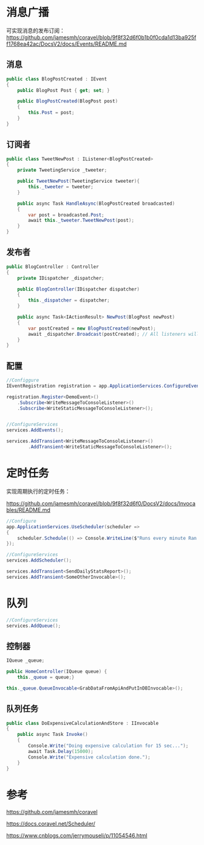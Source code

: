 # 消息广播

可实现消息的发布订阅：<https://github.com/jamesmh/coravel/blob/9f8f32d6f0b1b0f0cda1d13ba925ff1768ea42ac/DocsV2/docs/Events/README.md>



## 消息

```c#
public class BlogPostCreated : IEvent
{
    public BlogPost Post { get; set; }

    public BlogPostCreated(BlogPost post)
    {
        this.Post = post;
    }
}
```

## 订阅者

```c#
public class TweetNewPost : IListener<BlogPostCreated>
{
    private TweetingService _tweeter;

    public TweetNewPost(TweetingService tweeter){
        this._tweeter = tweeter;
    }

    public async Task HandleAsync(BlogPostCreated broadcasted)
    {
        var post = broadcasted.Post;
        await this._tweeter.TweetNewPost(post);
    }
}
```

## 发布者

```c#
public BlogController : Controller
{
    private IDispatcher _dispatcher;

    public BlogController(IDispatcher dispatcher)
    {
        this._dispatcher = dispatcher;
    }

    public async Task<IActionResult> NewPost(BlogPost newPost)
    {
        var postCreated = new BlogPostCreated(newPost);
        await _dispatcher.Broadcast(postCreated); // All listeners will fire.
    }
}
```

## 配置

```c#
//Configgure
IEventRegistration registration = app.ApplicationServices.ConfigureEvents();

registration.Register<DemoEvent>()
    .Subscribe<WriteMessageToConsoleListener>()
    .Subscribe<WriteStaticMessageToConsoleListener>();


//ConfigureServices
services.AddEvents();

services.AddTransient<WriteMessageToConsoleListener>()
        .AddTransient<WriteStaticMessageToConsoleListener>();
```



# 定时任务

实现周期执行的定时任务：

<https://github.com/jamesmh/coravel/blob/9f8f32d6f0/DocsV2/docs/Invocables/README.md>

```c#
//Configure
app.ApplicationServices.UseScheduler(scheduler =>
{
    scheduler.Schedule(() => Console.WriteLine($"Runs every minute Ran at: {DateTime.UtcNow}")).EverySecond();
});

//ConfigureServices
services.AddScheduler();

services.AddTransient<SendDailyStatsReport>();
services.AddTransient<SomeOtherInvocable>();
```



# 队列

```c#
//ConfigureServices
services.AddQueue();
```

## 控制器

```c#
IQueue _queue;

public HomeController(IQueue queue) {
    this._queue = queue;}

this._queue.QueueInvocable<GrabDataFromApiAndPutInDBInvocable>();
```

## 队列任务

```c#
public class DoExpensiveCalculationAndStore : IInvocable
{
    public async Task Invoke()
    {
        Console.Write("Doing expensive calculation for 15 sec...");
        await Task.Delay(15000);
        Console.Write("Expensive calculation done.");
    }
}
```





# 参考

<https://github.com/jamesmh/coravel>

<https://docs.coravel.net/Scheduler/>

<https://www.cnblogs.com/jerrymouseli/p/11054546.html>